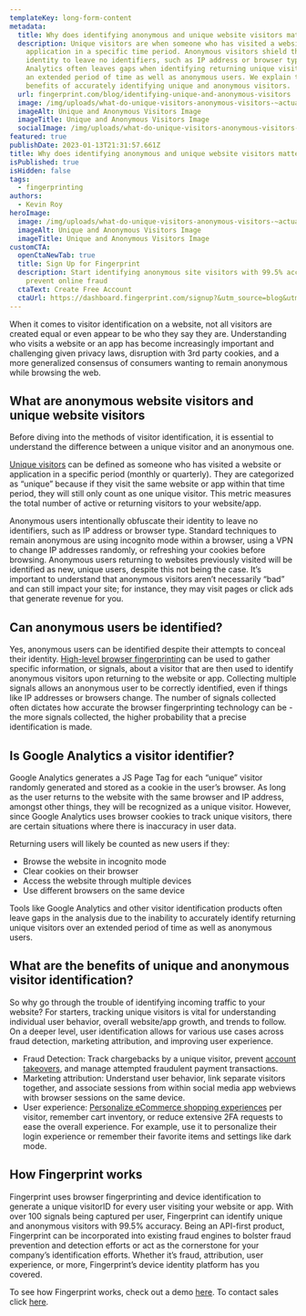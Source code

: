 ```yaml
---
templateKey: long-form-content
metadata:
  title: Why does identifying anonymous and unique website visitors matter?
  description: Unique visitors are when someone who has visited a website or
    application in a specific time period. Anonymous visitors shield their
    identity to leave no identifiers, such as IP address or browser type. Google
    Analytics often leaves gaps when identifying returning unique visitors over
    an extended period of time as well as anonymous users. We explain the
    benefits of accurately identifying unique and anonymous visitors.
  url: fingerprint.com/blog/identifying-unique-and-anonymous-visitors
  image: /img/uploads/what-do-unique-visitors-anonymous-visitors-~actually~-mean-when-it-comes-to-identifying-them_.jpg
  imageAlt: Unique and Anonymous Visitors Image
  imageTitle: Unique and Anonymous Visitors Image
  socialImage: /img/uploads/what-do-unique-visitors-anonymous-visitors-~actually~-mean-when-it-comes-to-identifying-them_.jpg
featured: true
publishDate: 2023-01-13T21:31:57.661Z
title: Why does identifying anonymous and unique website visitors matter?
isPublished: true
isHidden: false
tags:
  - fingerprinting
authors:
  - Kevin Roy
heroImage:
  image: /img/uploads/what-do-unique-visitors-anonymous-visitors-~actually~-mean-when-it-comes-to-identifying-them_.jpg
  imageAlt: Unique and Anonymous Visitors Image
  imageTitle: Unique and Anonymous Visitors Image
customCTA:
  openCtaNewTab: true
  title: Sign Up for Fingerprint
  description: Start identifying anonymous site visitors with 99.5% accuracy to
    prevent online fraud
  ctaText: Create Free Account
  ctaUrl: https://dashboard.fingerprint.com/signup?&utm_source=blog&utm_medium=website&utm_campaign=blog
---
```

When it comes to visitor identification on a website, not all visitors are created equal or even appear to be who they say they are. Understanding who visits a website or an app has become increasingly important and challenging given privacy laws, disruption with 3rd party cookies, and a more generalized consensus of consumers wanting to remain anonymous while browsing the web. 



## What are anonymous website visitors and unique website visitors

Before diving into the methods of visitor identification, it is essential to understand the difference between a unique visitor and an anonymous one. 

[Unique visitors](https://useinsider.com/glossary/unique-visitor/) can be defined as someone who has visited a website or application in a specific period (monthly or quarterly). They are categorized as “unique” because if they visit the same website or app within that time period, they will still only count as one unique visitor. This metric measures the total number of active or returning visitors to your website/app. 

Anonymous users intentionally obfuscate their identity to leave no identifiers, such as IP address or browser type. Standard techniques to remain anonymous are using incognito mode within a browser, using a VPN to change IP addresses randomly, or refreshing your cookies before browsing. Anonymous users returning to websites previously visited will be identified as new, unique users, despite this not being the case. It’s important to understand that anonymous visitors aren’t necessarily “bad” and can still impact your site; for instance, they may visit pages or click ads that generate revenue for you.



## Can anonymous users be identified? 

Yes, anonymous users can be identified despite their attempts to conceal their identity. [High-level browser fingerprinting](https://fingerprint.com/blog/browser-fingerprinting-techniques/?utm_source=blog&utm_medium=website&utm_campaign=blog) can be used to gather specific information, or signals, about a visitor that are then used to identify anonymous visitors upon returning to the website or app. Collecting multiple signals allows an anonymous user to be correctly identified, even if things like IP addresses or browsers change. The number of signals collected often dictates how accurate the browser fingerprinting technology can be - the more signals collected, the higher probability that a precise identification is made. 



## Is Google Analytics a visitor identifier? 

Google Analytics generates a JS Page Tag for each “unique” visitor randomly generated and stored as a cookie in the user’s browser. As long as the user returns to the website with the same browser and IP address, amongst other things, they will be recognized as a unique visitor. However, since Google Analytics uses browser cookies to track unique visitors, there are certain situations where there is inaccuracy in user data. 

Returning users will likely be counted as new users if they:

* Browse the website in incognito mode
* Clear cookies on their browser
* Access the website through multiple devices
* Use different browsers on the same device

Tools like Google Analytics and other visitor identification products often leave gaps in the analysis due to the inability to accurately identify returning unique visitors over an extended period of time as well as anonymous users. 



## What are the benefits of unique and anonymous visitor identification? 

So why go through the trouble of identifying incoming traffic to your website? For starters, tracking unique visitors is vital for understanding individual user behavior, overall website/app growth, and trends to follow. On a deeper level, user identification allows for various use cases across fraud detection, marketing attribution, and improving user experience.

* Fraud Detection: Track chargebacks by a unique visitor, prevent [account takeovers](https://fingerprint.com/account-takeover/?utm_source=blog&utm_medium=website&utm_campaign=blog), and manage attempted fraudulent payment transactions. 
* Marketing attribution: Understand user behavior, link separate visitors together, and associate sessions from within social media app webviews with browser sessions on the same device.
* User experience: [Personalize eCommerce shopping experiences](https://fingerprint.com/use-cases/personalization/?utm_source=blog&utm_medium=website&utm_campaign=blog) per visitor, remember cart inventory, or reduce extensive 2FA requests to ease the overall experience. For example, use it to personalize their login experience or remember their favorite items and settings like dark mode. 



## How Fingerprint works

Fingerprint uses browser fingerprinting and device identification to generate a unique visitorID for every user visiting your website or app. With over 100 signals being captured per user, Fingerprint can identify unique and anonymous visitors with 99.5% accuracy. Being an API-first product, Fingerprint can be incorporated into existing fraud engines to bolster fraud prevention and detection efforts or act as the cornerstone for your company’s identification efforts. Whether it’s fraud, attribution, user experience, or more, Fingerprint’s device identity platform has you covered. 

To see how Fingerprint works, check out a demo [here](https://fingerprint.com/demo/?utm_source=blog&utm_medium=website&utm_campaign=blog). To contact sales click [here](https://fingerprint.com/contact-sales/?utm_source=blog&utm_medium=website&utm_campaign=blog).